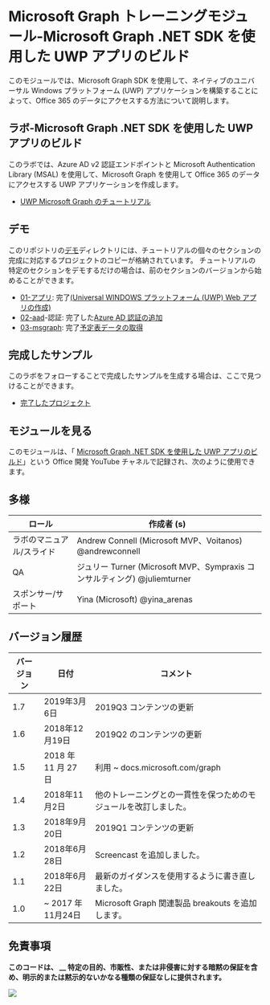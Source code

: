 # <a name="microsoft-graph-training-module---build-uwp-apps-with-the-microsoft-graph-net-sdk"></a>Microsoft Graph トレーニングモジュール-Microsoft Graph .NET SDK を使用した UWP アプリのビルド

このモジュールでは、Microsoft Graph SDK を使用して、ネイティブのユニバーサル Windows プラットフォーム (UWP) アプリケーションを構築することによって、Office 365 のデータにアクセスする方法について説明します。

## <a name="lab---build-uwp-apps-with-the-microsoft-graph-net-sdk"></a>ラボ-Microsoft Graph .NET SDK を使用した UWP アプリのビルド

このラボでは、Azure AD v2 認証エンドポイントと Microsoft Authentication Library (MSAL) を使用して、Microsoft Graph を使用して Office 365 のデータにアクセスする UWP アプリケーションを作成します。

- [UWP Microsoft Graph のチュートリアル](https://docs.microsoft.com/graph/training/uwp-tutorial)

## <a name="demos"></a>デモ

このリポジトリの[デモ](./Demos)ディレクトリには、チュートリアルの個々のセクションの完成に対応するプロジェクトのコピーが格納されています。 チュートリアルの特定のセクションをデモするだけの場合は、前のセクションのバージョンから始めることができます。

- [01-アプリ](Demos/01-create-app): 完了[(Universal WINDOWS プラットフォーム (UWP) Web アプリの作成)](https://docs.microsoft.com/graph/training/uwp-tutorial?tutorial-step=1)
- [02-aad](Demos/02-add-aad-auth)-認証: 完了した[Azure AD 認証の追加](https://docs.microsoft.com/graph/training/uwp-tutorial?tutorial-step=3)
- [03-msgraph](Demos/03-add-msgraph): 完了[予定表データの取得](https://docs.microsoft.com/graph/training/uwp-tutorial?tutorial-step=4)

## <a name="completed-sample"></a>完成したサンプル

このラボをフォローすることで完成したサンプルを生成する場合は、ここで見つけることができます。

- [完了したプロジェクト](Demos/03-add-msgraph)

## <a name="watch-the-module"></a>モジュールを見る

このモジュールは、「 [Microsoft Graph .NET SDK を使用した UWP アプリのビルド](https://youtu.be/XNxBUmqcf6c)」という Office 開発 YouTube チャネルで記録され、次のように使用できます。

## <a name="contributors"></a>多様

| ロール                | 作成者 (s)                                                        |
| -------------------- | ---------------------------------------------------------------- |
| ラボのマニュアル/スライド | Andrew Connell (Microsoft MVP、Voitanos) @andrewconnell          |
| QA                   | ジュリー Turner (Microsoft MVP、Sympraxis コンサルティング) @juliemturner |
| スポンサー/サポート    | Yina (Microsoft) @yina_arenas                             |

## <a name="version-history"></a>バージョン履歴

| バージョン | 日付               | コメント                                             |
| ------- | ------------------ | ---------------------------------------------------- |
| 1.7     | 2019年3月6日      | 2019Q3 コンテンツの更新                               |
| 1.6     | 2018年12月19日  | 2019Q2 のコンテンツの更新                               |
| 1.5     | 2018 年 11 月 27 日  | 利用 ~ docs.microsoft.com/graph                |
| 1.4     | 2018年11月2日   | 他のトレーニングとの一貫性を保つためのモジュールを改訂しました。 |
| 1.3     | 2018年9月20日 | 2019Q1 コンテンツの更新                               |
| 1.2     | 2018年6月28日      | Screencast を追加しました。                                    |
| 1.1     | 2018年6月22日      | 最新のガイダンスを使用するように書き直しました。                    |
| 1.0     | ~ 2017 年11月24日 | Microsoft Graph 関連製品 breakouts を追加します。       |

## <a name="disclaimer"></a>免責事項

**このコードは、 __ 特定の目的、市販性、または非侵害に対する暗黙の保証を含め、明示的または黙示的ないかなる種類の保証なしに提供されます。**

<!-- markdownlint-disable MD033 -->
<img src="https://telemetry.sharepointpnp.com/msgraph-training-uwp" />
